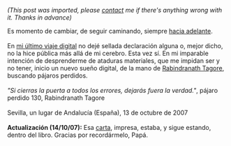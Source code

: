 *(This post was imported, please [contact](/#/contact) me if there's anything wrong with it. Thanks in advance)*

Es momento de cambiar, de seguir caminando, siempre <a href="http://www.joseantoniocobena.com/">hacia adelante</a>.<br /><br />En <a href="/Blog/">mi último viaje digital</a> no dejé sellada declaración alguna o, mejor dicho, no la hice pública más allá de mi cerebro. Esta vez sí. En mi imparable intención de desprenderme de ataduras materiales, que me impidan ser y no tener, inicio un nuevo sueño digital, de la mano de <a href="http://es.wikipedia.org/wiki/Rabindranath_Tagore">Rabindranath Tagore</a>, buscando pájaros perdidos.<br /><br /><span style="font-style: italic;">"Si cierras la puerta a todos los errores, dejarás fuera la verdad."</span>, pájaro perdido 130, Rabindranath Tagore<br /><br />Sevilla, un lugar de Andalucía (España), 13 de octubre de 2007<br /><br /><span style="font-weight: bold;">Actualización (14/10/07):</span> Esa <a href="http://www.joseantoniocobena.com/?p=30">carta</a>, impresa, estaba, y sigue estando, dentro del libro. Gracias por recordármelo, Papá.